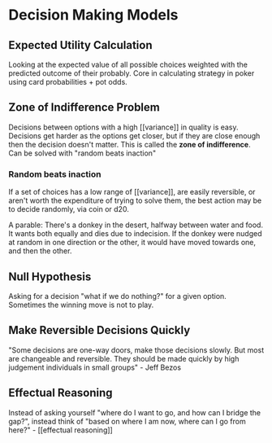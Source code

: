 # Decision Making Models

## Expected Utility Calculation

Looking at the expected value of all possible choices weighted with the predicted outcome of their probably. Core in calculating strategy in poker using card probabilities + pot odds. 

## Zone of Indifference Problem

Decisions between options with a high [[variance]] in quality is easy. Decisions get harder as the options get closer, but if they are close enough then the decision doesn't matter. This is called the **zone of indifference**.  Can be solved with "random beats inaction"

### Random beats inaction
If a set of choices has a low range of [[variance]], are easily reversible, or aren't worth the expenditure of trying to solve them, the best action may be to decide randomly, via coin or d20. 

A parable: There's a donkey in the desert, halfway between water and food. It wants both equally and dies due to indecision. If the donkey were nudged at random in one direction or the other, it would have moved towards one, and then the other. 

## Null Hypothesis
Asking for a decision "what if we do nothing?" for a given option. Sometimes the winning move is not to play.

## Make Reversible Decisions Quickly
"Some decisions are one-way doors, make those decisions slowly. But most are changeable and reversible. They should be made quickly by high judgement individuals in small groups" - Jeff Bezos

## Effectual Reasoning
Instead of asking yourself "where do I want to go, and how can I bridge the gap?", instead think of "based on where I am now, where can I go from here?" - [[effectual reasoning]]